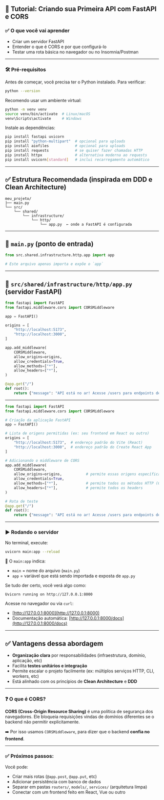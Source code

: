 ## 🧪 Tutorial: Criando sua Primeira API com FastAPI e CORS

### ✅ O que você vai aprender

-   Criar um servidor FastAPI
-   Entender o que é CORS e por que configurá-lo
-   Testar uma rota básica no navegador ou no Insomnia/Postman

---

### 🛠️ Pré-requisitos

Antes de começar, você precisa ter o Python instalado. Para verificar:

```bash
python --version
```

Recomendo usar um ambiente virtual:

```bash
python -m venv venv
source venv/bin/activate  # Linux/macOS
venv\Scripts\activate     # Windows
```

Instale as dependências:

```bash
pip install fastapi uvicorn
pip install "python-multipart"  # opcional para uploads
pip install aiofiles            # opcional para uploads
pip install requests            # se quiser fazer chamadas HTTP
pip install httpx               # alternativa moderna ao requests
pip install uvicorn[standard]   # inclui recarregamento automático
```

---

## ✅ Estrutura Recomendada (inspirada em DDD e Clean Architecture)

```
meu_projeto/
├── main.py
└── src/
    └── shared/
        └── infrastructure/
            └── http/
                └── app.py  ← onde a FastAPI é configurada
```

---

## 📄 `main.py` (ponto de entrada)

```python
from src.shared.infrastructure.http.app import app

# Este arquivo apenas importa e expõe o `app`
```

---

## 📄 `src/shared/infrastructure/http/app.py` (servidor FastAPI)

```python
from fastapi import FastAPI
from fastapi.middleware.cors import CORSMiddleware

app = FastAPI()

origins = [
    "http://localhost:5173",
    "http://localhost:3000",
]

app.add_middleware(
    CORSMiddleware,
    allow_origins=origins,
    allow_credentials=True,
    allow_methods=["*"],
    allow_headers=["*"],
)

@app.get("/")
def root():
    return {"message": "API está no ar! Acesse /users para endpoints de usuários."}
```

---

```python
from fastapi import FastAPI
from fastapi.middleware.cors import CORSMiddleware

# Criação da aplicação FastAPI
app = FastAPI()

# Lista de origens permitidas (ex: seu frontend em React ou outro)
origins = [
    "http://localhost:5173",  # endereço padrão do Vite (React)
    "http://localhost:3000",  # endereço padrão do Create React App
]

# Adicionando o middleware de CORS
app.add_middleware(
    CORSMiddleware,
    allow_origins=origins,           # permite essas origens específicas
    allow_credentials=True,
    allow_methods=["*"],             # permite todos os métodos HTTP (GET, POST, etc)
    allow_headers=["*"],             # permite todos os headers
)

# Rota de teste
@app.get("/")
def root():
    return {"message": "API está no ar! Acesse /users para endpoints de usuários."}
```

---

### ▶️ Rodando o servidor

No terminal, execute:

```bash
uvicorn main:app --reload
```

📌 O `main:app` indica:

-   `main` = nome do arquivo (`main.py`)
-   `app` = variável que está sendo importada e exposta de `app.py`

Se tudo der certo, você verá algo como:

```
Uvicorn running on http://127.0.0.1:8000
```

Acesse no navegador ou via `curl`:

-   [http://127.0.0.1:8000](http://127.0.0.1:8000)
-   Documentação automática: [http://127.0.0.1:8000/docs](http://127.0.0.1:8000/docs)

---

## ✅ Vantagens dessa abordagem

-   **Organização clara** por responsabilidades (infraestrutura, domínio, aplicação, etc)
-   Facilita **testes unitários e integração**
-   Permite escalar o projeto facilmente (ex: múltiplos serviços HTTP, CLI, workers, etc)
-   Está alinhado com os princípios de **Clean Architecture** e **DDD**

---

### ❓ O que é CORS?

**CORS (Cross-Origin Resource Sharing)** é uma política de segurança dos navegadores. Ele bloqueia requisições vindas de domínios diferentes se o backend não permitir explicitamente.

➡️ Por isso usamos `CORSMiddleware`, para dizer que o backend **confia no frontend**.

---

### ✅ Próximos passos:

Você pode:

-   Criar mais rotas (`@app.post`, `@app.put`, etc)
-   Adicionar persistência com banco de dados
-   Separar em pastas `routers/`, `models/`, `services/` (arquitetura limpa)
-   Conectar com um frontend feito em React, Vue ou outro
